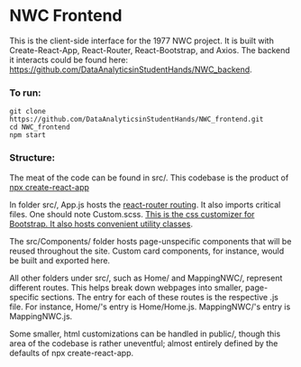 # NWC Frontend

This is the client-side interface for the 1977 NWC project. It is built with Create-React-App, React-Router, React-Bootstrap, and Axios. The backend it interacts could be found here: https://github.com/DataAnalyticsinStudentHands/NWC_backend.

### To run:
    git clone https://github.com/DataAnalyticsinStudentHands/NWC_frontend.git
    cd NWC_frontend
    npm start

### Structure:
The meat of the code can be found in src/. This codebase is the product of [npx create-react-app](https://github.com/facebook/create-react-app)

In folder src/, App.js hosts the [react-router routing](https://reactrouter.com/web/guides/quick-start). It also imports critical files. One should note Custom.scss. [This is the css customizer for Bootstrap. It also hosts convenient utility classes](https://getbootstrap.com/docs/4.0/getting-started/theming/).

The src/Components/ folder hosts page-unspecific components that will be reused throughout the site. Custom card components, for instance, would be built and exported here.

All other folders under src/, such as Home/ and MappingNWC/, represent different routes. This helps break down webpages into smaller, page-specific sections. The entry for each of these routes is the respective .js file. For instance, Home/'s entry is Home/Home.js. MappingNWC/'s entry is MappingNWC.js.

Some smaller, html customizations can be handled in public/, though this area of the codebase is rather uneventful; almost entirely defined by the defaults of npx create-react-app.